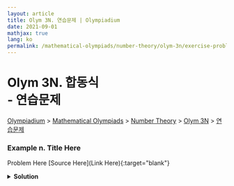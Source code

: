 ```yaml
---
layout: article
title: Olym 3N. 연습문제 | Olympiadium
date: 2021-09-01
mathjax: true
lang: ko
permalink: /mathematical-olympiads/number-theory/olym-3n/exercise-problems/
---
```

# Olym 3N. 합동식 <br> <ssup> - 연습문제</ssup>

<a href="{{ site.homeurl }}">Olympiadium</a> > <a href="{{ site.homeurl }}mathematical-olympiads/">Mathematical Olympiads</a> > <a href="{{ site.homeurl }}mathematical-olympiads/number-theory/">Number Theory</a> > <a href="{{ site.homeurl }}mathematical-olympiads/number-theory/olym-3n/">Olym 3N</a> > <a href="{{ site.homeurl }}mathematical-olympiads/number-theory/olym-3n/exercise-problems/">연습문제</a>

### Example n. Title Here
<skyblueboard> Problem Here </skyblueboard>
[Source Here](Link Here){:target="blank"}
<pinkborder><details>
<summary><b>Solution</b></summary>
Solution Here. 
</details></pinkborder>

